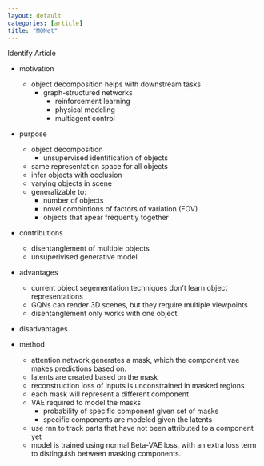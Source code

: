 ```yaml
---
layout: default
categories: [article]
title: "MONet"
---
```

Identify Article
- motivation
	- object decomposition helps with downstream tasks
		- graph-structured networks
			- reinforcement learning
			- physical modeling
			- multiagent control
- purpose
	- object decomposition
		- unsupervised identification of objects
	- same representation space for all objects
	- infer objects with occlusion
	- varying objects in scene
	- generalizable to:
		- number of objects
		- novel combintions of factors of variation (FOV)
		- objects that apear frequently together

- contributions
	- disentanglement of multiple objects
	- unsuperivised generative model

- advantages
	- current object segementation techniques don't learn object representations
	- GQNs can render 3D scenes, but they require multiple viewpoints
	- disentanglement only works with one object

- disadvantages
- method
	- attention network generates a mask, which the component vae makes predictions based on.
	- latents are created based on the mask
	- reconstruction loss of inputs is unconstrained in masked regions
	- each mask will represent a different component
	- VAE required to model the masks
		- probability of specific component given set of masks
		- specific components are modeled given the latents
	- use rnn to track parts that have not been attributed to a component yet
	- model is trained using normal Beta-VAE loss, with an extra loss term to distinguish between masking components.
